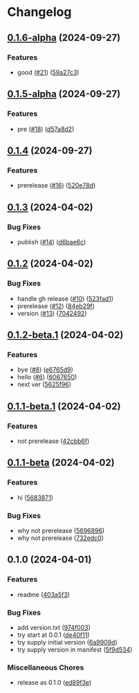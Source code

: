 # Changelog

## [0.1.6-alpha](https://github.com/kahojyun/release-please-test/compare/v0.1.5-alpha...v0.1.6-alpha) (2024-09-27)


### Features

* good ([#21](https://github.com/kahojyun/release-please-test/issues/21)) ([59a27c3](https://github.com/kahojyun/release-please-test/commit/59a27c356b9a2abcd2ad6b419eab03d3846d9957))

## [0.1.5-alpha](https://github.com/kahojyun/release-please-test/compare/v0.1.4...v0.1.5-alpha) (2024-09-27)


### Features

* pre ([#18](https://github.com/kahojyun/release-please-test/issues/18)) ([d57a8d2](https://github.com/kahojyun/release-please-test/commit/d57a8d2c62b079d51e3831c2fbd0479eff40e5db))

## [0.1.4](https://github.com/kahojyun/release-please-test/compare/v0.1.3...v0.1.4) (2024-09-27)


### Features

* prerelease ([#16](https://github.com/kahojyun/release-please-test/issues/16)) ([520e78d](https://github.com/kahojyun/release-please-test/commit/520e78d63a2b2070cdebf20f6e8cc8c0a7dd96ad))

## [0.1.3](https://github.com/kahojyun/release-please-test/compare/v0.1.2...v0.1.3) (2024-04-02)


### Bug Fixes

* publish ([#14](https://github.com/kahojyun/release-please-test/issues/14)) ([d6bae6c](https://github.com/kahojyun/release-please-test/commit/d6bae6c761de1f4e95f61186b97d7809c7373eb2))

## [0.1.2](https://github.com/kahojyun/release-please-test/compare/v0.1.2-beta.1...v0.1.2) (2024-04-02)


### Bug Fixes

* handle gh release ([#10](https://github.com/kahojyun/release-please-test/issues/10)) ([523fad1](https://github.com/kahojyun/release-please-test/commit/523fad1859276353f40742e047ebbbf3d845e978))
* prerelease ([#12](https://github.com/kahojyun/release-please-test/issues/12)) ([84eb29f](https://github.com/kahojyun/release-please-test/commit/84eb29f4db996f4940c3c7326d81e3a871d3c67c))
* version ([#13](https://github.com/kahojyun/release-please-test/issues/13)) ([7042492](https://github.com/kahojyun/release-please-test/commit/7042492b350090d45f9d0ad1f86b0b3985900436))

## [0.1.2-beta.1](https://github.com/kahojyun/release-please-test/compare/v0.1.1-beta.1...v0.1.2-beta.1) (2024-04-02)


### Features

* bye ([#8](https://github.com/kahojyun/release-please-test/issues/8)) ([e6765d9](https://github.com/kahojyun/release-please-test/commit/e6765d97dbd25de8fb9d1cca9d9a898cc586a021))
* hello ([#6](https://github.com/kahojyun/release-please-test/issues/6)) ([6067650](https://github.com/kahojyun/release-please-test/commit/60676502780e213a8072c83c1c68541a0a7f8c82))
* next ver ([5625f96](https://github.com/kahojyun/release-please-test/commit/5625f967a2648c4371a4ebc1e4117e4e4a95d3d6))

## [0.1.1-beta.1](https://github.com/kahojyun/release-please-test/compare/v0.1.1-beta...v0.1.1-beta.1) (2024-04-02)


### Features

* not prerelease ([42cbb6f](https://github.com/kahojyun/release-please-test/commit/42cbb6fe1fc40b26e28080d131dd29daec34faf9))

## [0.1.1-beta](https://github.com/kahojyun/release-please-test/compare/v0.1.0...v0.1.1-beta) (2024-04-02)


### Features

* hi ([5683871](https://github.com/kahojyun/release-please-test/commit/568387188e6215ed82921c818a53eb7b3ac92fda))


### Bug Fixes

* why not prerelease ([5696896](https://github.com/kahojyun/release-please-test/commit/5696896eac7708c8ad29beeaf6cd0ba655d5d1d0))
* why not prerelease ([732edc0](https://github.com/kahojyun/release-please-test/commit/732edc061c36b0da9a9cd12e79ab99dc9b4137f2))

## 0.1.0 (2024-04-01)


### Features

* readme ([403a5f3](https://github.com/kahojyun/release-please-test/commit/403a5f3e51468572b070f67b31d617bdc0bbbdf7))


### Bug Fixes

* add version.txt ([974f003](https://github.com/kahojyun/release-please-test/commit/974f003ffc0c7d40c0ec3f1b466fe40f61d461a4))
* try start at 0.0.1 ([de40f11](https://github.com/kahojyun/release-please-test/commit/de40f1192f35055ce322e3aaf9e70dd11b63f49c))
* try supply initial version ([6a9909d](https://github.com/kahojyun/release-please-test/commit/6a9909d9d60df67fb4cc7112b8d10d945c358408))
* try supply version in manifest ([5f9d534](https://github.com/kahojyun/release-please-test/commit/5f9d534f0a96a501656586fde782e879096d7b8f))


### Miscellaneous Chores

* release as 0.1.0 ([ed89f3e](https://github.com/kahojyun/release-please-test/commit/ed89f3ea5698d5eb1d80788b22866b6ef730d727))
